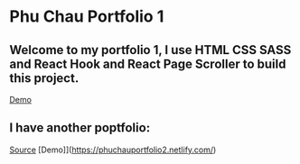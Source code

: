 # Phu Chau Portfolio 1

## Welcome to my portfolio 1, I use HTML CSS SASS and React Hook and React Page Scroller to build this project.
[Demo](https://phuchauportfolio.netlify.com/)


## I have another poptfolio:
[Source](https://github.com/vinhphu101195/Phu-Chau-Portfolio-2)
[Demo]](https://phuchauportfolio2.netlify.com/)